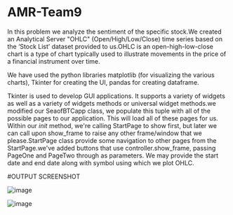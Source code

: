 # AMR-Team9
In this problem we analyze the sentiment of the specific stock.We created an Analytical Server "OHLC" (Open/High/Low/Close) time series based on the ‘Stock List’ dataset provided to us.OHLC is an open-high-low-close chart is a type of chart typically used to illustrate movements in the price of a financial instrument over time.

We have used the python libraries matplotlib (for visualizing the various charts), Tkinter for creating the UI, pandas for creating dataframe.

Tkinter is used to develop GUI applications. It supports a variety of widgets as well as a variety of widgets methods or universal widget methods.we  modified our SeaofBTCapp class, we  populate this tuple with all of the possible pages to our application. This will load all of these pages for us. Within our _init_ method, we're calling StartPage to show first, but later we can call upon show_frame to raise any other frame/window that we please.StartPage class provide some navigation to other pages from the StartPage.we've added buttons that use controller.show_frame, passing PageOne and PageTwo through as parameters.
We may provide the start date and end date along with symbol using which we plot OHLC.


 #OUTPUT SCREENSHOT
 
 
 ![image](https://user-images.githubusercontent.com/63337063/132578714-b0051d79-c670-42f7-bf0d-1633b421632d.png)

![image](https://user-images.githubusercontent.com/63337063/132578729-c0d059bc-89b5-477d-b397-a352a27c15b8.png)

 
 


